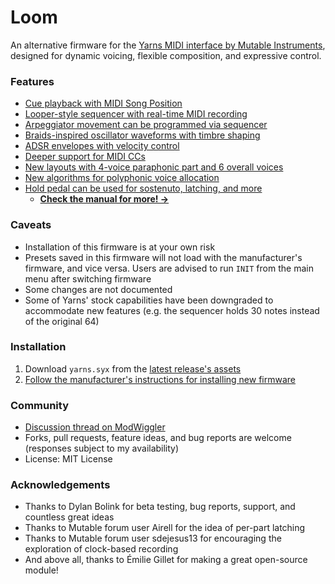 # Loom
An alternative firmware for the [Yarns MIDI interface by Mutable Instruments](https://mutable-instruments.net/modules/yarns/), designed for dynamic voicing, flexible composition, and expressive control.

### Features
- [Cue playback with MIDI Song Position](yarns/MANUAL.md#song-position)
- [Looper-style sequencer with real-time MIDI recording](yarns/MANUAL.md#loop-sequencer-mode-with-real-time-recording)
- [Arpeggiator movement can be programmed via sequencer](yarns/MANUAL.md#sequencer-driven-arpeggiator)
- [Braids-inspired oscillator waveforms with timbre shaping](yarns/MANUAL.md#oscillator-controls)
- [ADSR envelopes with velocity control](yarns/MANUAL.md#amplitude-dynamics-envelope-and-tremolo)
- [Deeper support for MIDI CCs](yarns/MANUAL.md#midi-control-change-messages)
- [New layouts with 4-voice paraphonic part and 6 overall voices](yarns/MANUAL.md#layouts)
- [New algorithms for polyphonic voice allocation](yarns/MANUAL.md#polyphonic-voice-allocation-note-priority-and-voicing)
- [Hold pedal can be used for sostenuto, latching, and more](yarns/MANUAL.md#hold-pedal)
  - **[Check the manual for more! →](yarns/MANUAL.md)**

### Caveats
- Installation of this firmware is at your own risk
- Presets saved in this firmware will not load with the manufacturer's firmware, and vice versa.  Users are advised to run `INIT` from the main menu after switching firmware
- Some changes are not documented
- Some of Yarns' stock capabilities have been downgraded to accommodate new features (e.g. the sequencer holds 30 notes instead of the original 64)

### Installation
1. Download `yarns.syx` from the [latest release's assets](https://github.com/rcrogers/yarns-loom/releases/latest)
2. [Follow the manufacturer's instructions for installing new firmware](https://pichenettes.github.io/mutable-instruments-documentation/modules/yarns/manual/#firmware)

### Community
- [Discussion thread on ModWiggler](https://www.modwiggler.com/forum/viewtopic.php?t=255378)
- Forks, pull requests, feature ideas, and bug reports are welcome (responses subject to my availability)
- License: MIT License

### Acknowledgements
- Thanks to Dylan Bolink for beta testing, bug reports, support, and countless great ideas
- Thanks to Mutable forum user Airell for the idea of per-part latching
- Thanks to Mutable forum user sdejesus13 for encouraging the exploration of clock-based recording
- And above all, thanks to Émilie Gillet for making a great open-source module!
